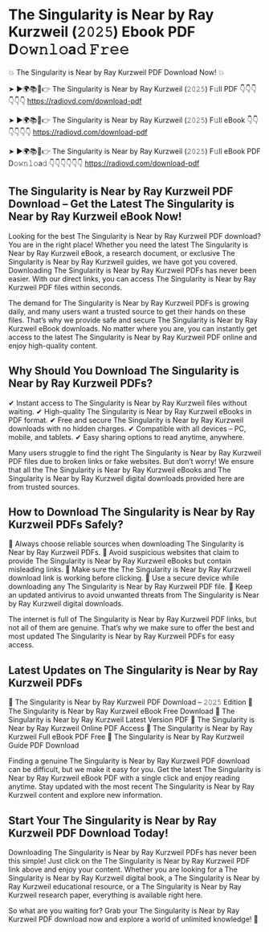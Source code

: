 # The Singularity is Near by Ray Kurzweil (𝟸𝟶𝟸𝟻) Ebook PDF D𝚘𝚠𝚗𝚕𝚘a𝚍 𝙵𝚛𝚎𝚎

💥 The Singularity is Near by Ray Kurzweil PDF Download Now! 💥

➤ ►🌍📚📱👉 The Singularity is Near by Ray Kurzweil (𝟸𝟶𝟸𝟻) F𝚞ll PDF 👇👇👇👇👇👇
https://radiovd.com/download-pdf

➤ ►🌍📚📱👉 The Singularity is Near by Ray Kurzweil (𝟸𝟶𝟸𝟻) F𝚞ll eBook 👇👇👇👇👇👇
https://radiovd.com/download-pdf

➤ ►🌍📚📱👉 The Singularity is Near by Ray Kurzweil (𝟸𝟶𝟸𝟻) F𝚞ll eBook PDF D𝚘𝚠𝚗𝚕𝚘a𝚍 👇👇👇👇👇👇
https://radiovd.com/download-pdf

## The Singularity is Near by Ray Kurzweil PDF Download – Get the Latest The Singularity is Near by Ray Kurzweil eBook Now!

Looking for the best The Singularity is Near by Ray Kurzweil PDF download? You are in the right place! Whether you need the latest The Singularity is Near by Ray Kurzweil eBook, a research document, or exclusive The Singularity is Near by Ray Kurzweil guides, we have got you covered. Downloading The Singularity is Near by Ray Kurzweil PDFs has never been easier. With our direct links, you can access The Singularity is Near by Ray Kurzweil PDF files within seconds.

The demand for The Singularity is Near by Ray Kurzweil PDFs is growing daily, and many users want a trusted source to get their hands on these files. That’s why we provide safe and secure The Singularity is Near by Ray Kurzweil eBook downloads. No matter where you are, you can instantly get access to the latest The Singularity is Near by Ray Kurzweil PDF online and enjoy high-quality content.

## Why Should You Download The Singularity is Near by Ray Kurzweil PDFs?

✔ Instant access to The Singularity is Near by Ray Kurzweil files without waiting.
✔ High-quality The Singularity is Near by Ray Kurzweil eBooks in PDF format.
✔ Free and secure The Singularity is Near by Ray Kurzweil downloads with no hidden charges.
✔ Compatible with all devices – PC, mobile, and tablets.
✔ Easy sharing options to read anytime, anywhere.

Many users struggle to find the right The Singularity is Near by Ray Kurzweil PDF files due to broken links or fake websites. But don’t worry! We ensure that all the The Singularity is Near by Ray Kurzweil eBooks and The Singularity is Near by Ray Kurzweil digital downloads provided here are from trusted sources.

## How to Download The Singularity is Near by Ray Kurzweil PDFs Safely?

📌 Always choose reliable sources when downloading The Singularity is Near by Ray Kurzweil PDFs.
📌 Avoid suspicious websites that claim to provide The Singularity is Near by Ray Kurzweil eBooks but contain misleading links.
📌 Make sure the The Singularity is Near by Ray Kurzweil download link is working before clicking.
📌 Use a secure device while downloading any The Singularity is Near by Ray Kurzweil PDF file.
📌 Keep an updated antivirus to avoid unwanted threats from The Singularity is Near by Ray Kurzweil digital downloads.

The internet is full of The Singularity is Near by Ray Kurzweil PDF links, but not all of them are genuine. That’s why we make sure to offer the best and most updated The Singularity is Near by Ray Kurzweil PDFs for easy access.

## Latest Updates on The Singularity is Near by Ray Kurzweil PDFs

🔹 The Singularity is Near by Ray Kurzweil PDF Download – 𝟸𝟶𝟸𝟻 Edition
🔹 The Singularity is Near by Ray Kurzweil eBook Free Download
🔹 The Singularity is Near by Ray Kurzweil Latest Version PDF
🔹 The Singularity is Near by Ray Kurzweil Online PDF Access
🔹 The Singularity is Near by Ray Kurzweil Full eBook PDF Free
🔹 The Singularity is Near by Ray Kurzweil Guide PDF Download

Finding a genuine The Singularity is Near by Ray Kurzweil PDF download can be difficult, but we make it easy for you. Get the latest The Singularity is Near by Ray Kurzweil eBook PDF with a single click and enjoy reading anytime. Stay updated with the most recent The Singularity is Near by Ray Kurzweil content and explore new information.

## Start Your The Singularity is Near by Ray Kurzweil PDF Download Today!

Downloading The Singularity is Near by Ray Kurzweil PDFs has never been this simple! Just click on the The Singularity is Near by Ray Kurzweil PDF link above and enjoy your content. Whether you are looking for a The Singularity is Near by Ray Kurzweil digital book, a The Singularity is Near by Ray Kurzweil educational resource, or a The Singularity is Near by Ray Kurzweil research paper, everything is available right here.

So what are you waiting for? Grab your The Singularity is Near by Ray Kurzweil PDF download now and explore a world of unlimited knowledge! 🚀